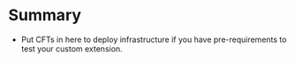 # Summary
- Put CFTs in here to deploy infrastructure if you have pre-requirements to test your custom extension.